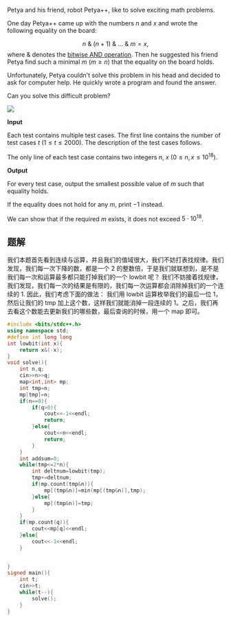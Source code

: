 Petya and his friend, robot Petya++, like to solve exciting math problems.

One day Petya++ came up with the numbers $n$ and $x$ and wrote the following equality on the board:

$$
n\ \&\ (n+1)\ \&\ \dots\ \&\ m = x,
$$
 where $\&$ denotes the [bitwise AND operation](https://en.wikipedia.org/wiki/Bitwise_operation#AND). Then he suggested his friend Petya find such a minimal $m$ ($m \ge n$) that the equality on the board holds.

Unfortunately, Petya couldn't solve this problem in his head and decided to ask for computer help. He quickly wrote a program and found the answer.

Can you solve this difficult problem?

![](https://espresso.codeforces.com/031794267bde972f35f17902ed959e8302b26c14.png)

**Input**

Each test contains multiple test cases. The first line contains the number of test cases $t$ ($1 \le t \le 2000$). The description of the test cases follows.

The only line of each test case contains two integers $n$, $x$ ($0\le n, x \le 10^{18}$).

**Output**

For every test case, output the smallest possible value of $m$ such that equality holds.

If the equality does not hold for any $m$, print $-1$ instead.

We can show that if the required $m$ exists, it does not exceed $5 \cdot 10^{18}$.

## 题解
我们本题首先看到连续与运算，并且我们的值域很大，我们不妨打表找规律。我们发现，我们每一次下降的数，都是一个 2 的整数倍，于是我们就联想到，是不是我们每一次和运算最多都只能打掉我们的一个 lowbit 呢？
我们不妨接着找规律，我们发现，我们每一次的结果是有限的，我们每一次运算都会消除掉我们的一个连续的 1. 因此，我们考虑下面的做法：
我们用 lowbit 运算枚举我们的最后一位 1，然后让我们的 tmp 加上这个数，这样我们就能消掉一段连续的 1。之后，我们再去看这个数能去更新我们的哪些数，最后查询的时候，用一个 map 即可。

```cpp
#include <bits/stdc++.h>
using namespace std;
#define int long long
int lowbit(int x){
	return x&(-x);
}
void solve(){
	int n,q;
	cin>>n>>q;
	map<int,int> mp;
	int tmp=n;
	mp[tmp]=n;
	if(n==0){
		if(q>0){
			cout<<-1<<endl;
			return;
		}else{
			cout<<n<<endl;
			return;
		}
	}
	int addsum=0;
	while(tmp<=2*n){
		int deltnum=lowbit(tmp);
		tmp+=deltnum;
		if(mp.count(tmp&n)){
			mp[(tmp&n)]=min(mp[(tmp&n)],tmp);
		}else{
			mp[(tmp&n)]=tmp;
		}		
	}
	if(mp.count(q)){
		cout<<mp[q]<<endl;
	}else{
		cout<<-1<<endl;
	}
	

}
signed main(){
	int t;
	cin>>t;
	while(t--){
		solve();
	}
}
```